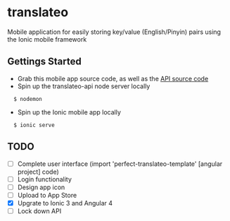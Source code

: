 # translateo
Mobile application for easily storing key/value (English/Pinyin) pairs using the Ionic mobile framework

## Gettings Started
- Grab this mobile app source code, as well as the [API source code](https://github.com/thechori/translateo-api)
- Spin up the translateo-api node server locally
```
  $ nodemon
```
- Spin up the Ionic mobile app locally
```
  $ ionic serve
```

## TODO
- [ ] Complete user interface (import 'perfect-translateo-template' [angular project] code)
- [ ] Login functionality
- [ ] Design app icon
- [ ] Upload to App Store
- [x] Upgrate to Ionic 3 and Angular 4
- [ ] Lock down API
